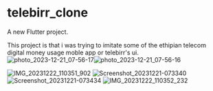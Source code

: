 # telebirr_clone

A new Flutter project.

This project is that i was trying to imitate some of the ethipian telecom digital money usage moble app or telebirr's ui.
![photo_2023-12-21_07-56-17](https://github.com/Abu107/imitateTelebirr/assets/137253696/0483deb8-ea69-4255-8123-7083ad906377)![photo_2023-12-21_07-56-16](https://github.com/Abu107/imitateTelebirr/assets/137253696/abda41f4-5a2b-4d78-addf-105377f6649b)

![IMG_20231222_110351_902](https://github.com/Abu107/imitateTelebirr/assets/137253696/54ca3e3e-fe20-40fa-bd7a-9383c652c2a9)
![Screenshot_20231221-073340](https://github.com/Abu107/imitateTelebirr/assets/137253696/49850cd5-8916-46e9-80cf-6d5962f40788)
![Screenshot_20231221-073434](https://github.com/Abu107/imitateTelebirr/assets/137253696/8a3bf150-44e0-45f9-a90d-a7a1a6b0bb9d)
![IMG_20231222_110352_232](https://github.com/Abu107/imitateTelebirr/assets/137253696/627bd43a-7b07-4207-aae8-47e19338016a)
